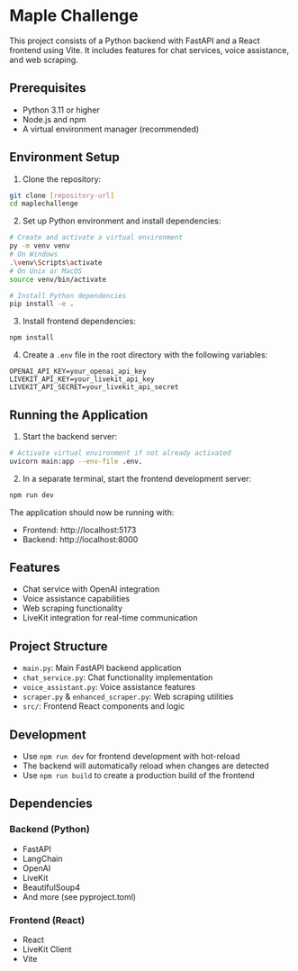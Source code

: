 # Maple Challenge

This project consists of a Python backend with FastAPI and a React frontend using Vite. It includes features for chat services, voice assistance, and web scraping.

## Prerequisites

- Python 3.11 or higher
- Node.js and npm
- A virtual environment manager (recommended)

## Environment Setup

1. Clone the repository:
```bash
git clone [repository-url]
cd maplechallenge
```

2. Set up Python environment and install dependencies:
```bash
# Create and activate a virtual environment
py -m venv venv
# On Windows
.\venv\Scripts\activate
# On Unix or MacOS
source venv/bin/activate

# Install Python dependencies
pip install -e .
```

3. Install frontend dependencies:
```bash
npm install
```

4. Create a `.env` file in the root directory with the following variables:
```env
OPENAI_API_KEY=your_openai_api_key
LIVEKIT_API_KEY=your_livekit_api_key
LIVEKIT_API_SECRET=your_livekit_api_secret
```

## Running the Application

1. Start the backend server:
```bash
# Activate virtual environment if not already activated
uvicorn main:app --env-file .env.
```

2. In a separate terminal, start the frontend development server:
```bash
npm run dev
```

The application should now be running with:
- Frontend: http://localhost:5173
- Backend: http://localhost:8000

## Features

- Chat service with OpenAI integration
- Voice assistance capabilities
- Web scraping functionality
- LiveKit integration for real-time communication

## Project Structure

- `main.py`: Main FastAPI backend application
- `chat_service.py`: Chat functionality implementation
- `voice_assistant.py`: Voice assistance features
- `scraper.py` & `enhanced_scraper.py`: Web scraping utilities
- `src/`: Frontend React components and logic

## Development

- Use `npm run dev` for frontend development with hot-reload
- The backend will automatically reload when changes are detected
- Use `npm run build` to create a production build of the frontend

## Dependencies

### Backend (Python)
- FastAPI
- LangChain
- OpenAI
- LiveKit
- BeautifulSoup4
- And more (see pyproject.toml)

### Frontend (React)
- React
- LiveKit Client
- Vite

